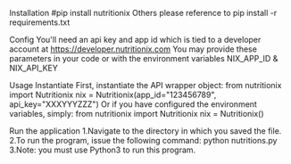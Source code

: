Installation
#pip install nutritionix
Others please reference to pip install -r requirements.txt

Config
You'll need an api key and app id which is tied to a developer account at https://developer.nutritionix.com
You may provide these parameters in your code or with the environment variables NIX_APP_ID & NIX_API_KEY

Usage
Instantiate
First, instantiate the API wrapper object:
from nutritionix import Nutritionix
nix = Nutritionix(app_id="123456789", api_key="XXXYYYZZZ")
Or if you have configured the environment variables, simply:
from nutritionix import Nutritionix
nix = Nutritionix()

Run the application
1.Navigate to the directory in which you saved the file.
2.To run the program, issue the following command: python nutritions.py
3.Note: you must use Python3 to run this program.
